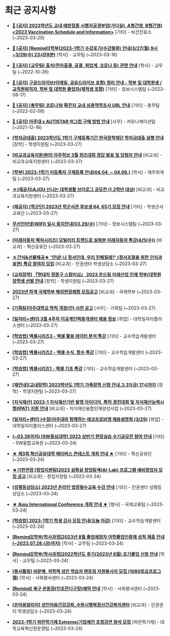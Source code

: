 # 최근 공지사항

* **[📌 [공지] 2023학년도 교내 예방접종 시행자궁경부암(가다실), A형간염, B형간염) &lt;2023 Vaccination Schedule and Information&gt;](http://ajou.ac.kr/kr/ajou/notice.do?mode=view&amp;articleNo=212238&amp;article.offset=0&amp;articleLimit=30)**
 [기타] - 보건진료소 (~2023-03-20)

* **[📌 [공지] [Remind][학부]2023-1학기 수강포기(수강철회) 안내(3/27(월) 9시~3/29(수) 23시59분)](http://ajou.ac.kr/kr/ajou/notice.do?mode=view&amp;articleNo=212105&amp;article.offset=0&amp;articleLimit=30)**
 [학사] - 교무팀 (~2023-03-16)

* **[📌 [공지] [교무팀] 출석(전자출결, 공결, 취업계, 코로나 등) 관련 안내](http://ajou.ac.kr/kr/ajou/notice.do?mode=view&amp;articleNo=205552&amp;article.offset=0&amp;articleLimit=30)**
 [학사] - 교무팀 (~2022-10-26)

* **[📌 [공지] 구글드라이브(이메일, 공유드라이브 포함) 정리 안내 - 학부 및 대학원생 / 교직원퇴직자, 학부 및 대학원 졸업자(제적생 포함)](http://ajou.ac.kr/kr/ajou/notice.do?mode=view&amp;articleNo=202858&amp;article.offset=0&amp;articleLimit=30)**
 [기타] - 정보시스템팀 (~2022-08-17)

* **[📌 [공지] [총무팀] 코로나19 확진자 교내 심층역학조사 URL 안내](http://ajou.ac.kr/kr/ajou/notice.do?mode=view&amp;articleNo=180493&amp;article.offset=0&amp;articleLimit=30)**
 [기타] - 총무팀 (~2022-02-08)

* **[📌 [공지] 아주대 x AUTISTAR 머그컵 구매 방법 안내](http://ajou.ac.kr/kr/ajou/notice.do?mode=view&amp;articleNo=147976&amp;article.offset=0&amp;articleLimit=30)**
 [사무] - 커뮤니케이션팀 (~2021-12-16)

* **[[학자금대출] 2023학년도 1학기 구제등록기간 한국장학재단 학자금대출 실행 안내](http://ajou.ac.kr/kr/ajou/notice.do?mode=view&amp;articleNo=212649&amp;article.offset=0&amp;articleLimit=30)**
 [장학] - 학생지원팀 (~2023-03-27)

* **[[비교과교육지원센터] 아주허브 3월 퀴즈대회 정답 발표 및 당첨자 안내](http://ajou.ac.kr/kr/ajou/notice.do?mode=view&amp;articleNo=212648&amp;article.offset=0&amp;articleLimit=30)**
 [비교과] - 비교과교육지원센터 (~2023-03-27)

* **[[학부] 2023-1학기 미등록자 구제등록 안내(04.04. ~ 04.06.)](http://ajou.ac.kr/kr/ajou/notice.do?mode=view&amp;articleNo=212647&amp;article.offset=0&amp;articleLimit=30)**
 [학사] - 재무회계팀 (~2023-03-27)

* **[☆(재공지)AJOU 신나는 대학생활 브이로그 공모전 (1,2학년 대상)](http://ajou.ac.kr/kr/ajou/notice.do?mode=view&amp;articleNo=212639&amp;article.offset=0&amp;articleLimit=30)**
 [비교과] - 비교과교육지원센터 (~2023-03-27)

* **[(재공지) [학군단] 2023년 학군사관 후보생 64, 65기 모집 안내](http://ajou.ac.kr/kr/ajou/notice.do?mode=view&amp;articleNo=212634&amp;article.offset=0&amp;articleLimit=30)**
 [기타] - 학생군사교육단 (~2023-03-27)

* **[무선인터넷(WIFI) 일시 중지안내(03.29/수)](http://ajou.ac.kr/kr/ajou/notice.do?mode=view&amp;articleNo=212631&amp;article.offset=0&amp;articleLimit=30)**
 [기타] - 정보시스템팀 (~2023-03-27)

* **[[미래자동차 렉처시리즈] 모빌리티 트렌드로 살펴본 미래자동차 특강(4/5(수))](http://ajou.ac.kr/kr/ajou/notice.do?mode=view&amp;articleNo=212626&amp;article.offset=0&amp;articleLimit=30)**
 [비교과] - 혁신공유단 (~2023-03-27)

* **[☆간식&amp;선물제공★ &#x27;안녕! 나 정서인데, 우리 친해질래?&#x27; (정서조절을 위한 인식과 표현) 특강 참여자 모집](http://ajou.ac.kr/kr/ajou/notice.do?mode=view&amp;articleNo=212624&amp;article.offset=0&amp;articleLimit=30)**
 [비교과] - 인권센터 학생상담소 (~2023-03-27)

* **[[교외장학] 『현대차 정몽구 스칼러십』 2023 온드림 미래산업 인재 학부/대학원 장학생 선발 안내](http://ajou.ac.kr/kr/ajou/notice.do?mode=view&amp;articleNo=212622&amp;article.offset=0&amp;articleLimit=30)**
 [장학] - 학생지원팀 (~2023-03-27)

* **[2023년 하계 국제학부 해외현장체험 모집공고](http://ajou.ac.kr/kr/ajou/notice.do?mode=view&amp;articleNo=212620&amp;article.offset=0&amp;articleLimit=30)**
 [비교과] - 국제학부 (~2023-03-27)

* **[[기획팀]아주대학교 학칙 개정(안) 사전 공고](http://ajou.ac.kr/kr/ajou/notice.do?mode=view&amp;articleNo=212618&amp;article.offset=0&amp;articleLimit=30)**
 [사무] - 기획팀 (~2023-03-27)

* **[[일자리+센터] 3월 4주차 이공계인력중개센터 채용 정보](http://ajou.ac.kr/kr/ajou/notice.do?mode=view&amp;articleNo=212617&amp;article.offset=0&amp;articleLimit=30)**
 [취업] - 대학일자리플러스센터 (~2023-03-27)

* **[[학습법] 엑셀시리즈3 - 엑셀 활용 데이터 분석 특강](http://ajou.ac.kr/kr/ajou/notice.do?mode=view&amp;articleNo=212614&amp;article.offset=0&amp;articleLimit=30)**
 [기타] - 교수학습개발센터 (~2023-03-27)

* **[[학습법] 엑셀시리즈2 - 엑셀 수식, 함수 특강](http://ajou.ac.kr/kr/ajou/notice.do?mode=view&amp;articleNo=212613&amp;article.offset=0&amp;articleLimit=30)**
 [기타] - 교수학습개발센터 (~2023-03-27)

* **[[학습법] 엑셀시리즈1 - 엑셀 기초 특강](http://ajou.ac.kr/kr/ajou/notice.do?mode=view&amp;articleNo=212612&amp;article.offset=0&amp;articleLimit=30)**
 [기타] - 교수학습개발센터 (~2023-03-27)

* **[[재안내][교내장학] 2023학년도 1학기 가족장학 신청 안내_3.31(금) 17시까지](http://ajou.ac.kr/kr/ajou/notice.do?mode=view&amp;articleNo=212608&amp;article.offset=0&amp;articleLimit=30)**
 [장학] - 학생지원팀 (~2023-03-27)

* **[[지식재산] 2023-1 지식재산기반 발명 아이디어, 특허 경진대회 및 지식재산능력시험(IPAT) 지원 안내](http://ajou.ac.kr/kr/ajou/notice.do?mode=view&amp;articleNo=212598&amp;article.offset=0&amp;articleLimit=30)**
 [비교과] - 지식재산융합인재양성사업 (~2023-03-27)

* **[[일자리+센터] (수정)아주대와 함께하는 에코프로비엠 채용설명회 (3/29)](http://ajou.ac.kr/kr/ajou/notice.do?mode=view&amp;articleNo=212597&amp;article.offset=0&amp;articleLimit=30)**
 [취업] - 대학일자리플러스센터 (~2023-03-27)

* **[(~03.26까지) [SW중심대학] 2023 상반기 현장실습 수기공모전 참여 안내](http://ajou.ac.kr/kr/ajou/notice.do?mode=view&amp;articleNo=212582&amp;article.offset=0&amp;articleLimit=30)**
 [기타] - SW융합교육원 (~2023-03-24)

* **[★ 제3회 혁신공유대학 메타버스 콘테스트 개최 안내 ★](http://ajou.ac.kr/kr/ajou/notice.do?mode=view&amp;articleNo=212573&amp;article.offset=0&amp;articleLimit=30)**
 [기타] - 혁신공유단 (~2023-03-24)

* **[★기한연장 [창업지원팀]2023 실험실 창업탐색(AI-Lab) 프로그램 예비창업자 모집 공고](http://ajou.ac.kr/kr/ajou/notice.do?mode=view&amp;articleNo=212572&amp;article.offset=0&amp;articleLimit=30)**
 [비교과] - 창업지원팀 (~2023-03-24)

* **[[성평등상담소] 2023년 온라인 법정필수교육 수강 안내](http://ajou.ac.kr/kr/ajou/notice.do?mode=view&amp;articleNo=212477&amp;article.offset=0&amp;articleLimit=30)**
 [기타] - 인권센터 성평등상담소 (~2023-03-24)

* **[★ Ajou International Conference 개최 안내 ★](http://ajou.ac.kr/kr/ajou/notice.do?mode=view&amp;articleNo=212476&amp;article.offset=0&amp;articleLimit=30)**
 [행사] - 국제교류팀 (~2023-03-24)

* **[[학습법] 2023-1학기 학생 강사 모집 안내(오늘 마감)](http://ajou.ac.kr/kr/ajou/notice.do?mode=view&amp;articleNo=212472&amp;article.offset=0&amp;articleLimit=30)**
 [기타] - 교수학습개발센터 (~2023-03-24)

* **[[Remind][학부/학사과정]2023년 8월 졸업예정자 어학졸업인증제 성적 제출 안내(~2023.07.28.(금)까지)](http://ajou.ac.kr/kr/ajou/notice.do?mode=view&amp;articleNo=212470&amp;article.offset=0&amp;articleLimit=30)**
 [학사] - 교무팀 (~2023-03-24)

* **[[Remind][학부/학사과정]2022학년도 후기(2023년 8월) 조기졸업 신청 안내](http://ajou.ac.kr/kr/ajou/notice.do?mode=view&amp;articleNo=212469&amp;article.offset=0&amp;articleLimit=30)**
 [학사] - 교무팀 (~2023-03-24)

* **[[봉사활동] 비문해, 저학력 성인 학습자 멘토링 자원봉사자 모집 (1080토요프로그램)](http://ajou.ac.kr/kr/ajou/notice.do?mode=view&amp;articleNo=212466&amp;article.offset=0&amp;articleLimit=30)**
 [학사] - 사회봉사센터 (~2023-03-24)

* **[(Remind) 축구 운동장(인조잔디구장)예약 안내](http://ajou.ac.kr/kr/ajou/notice.do?mode=view&amp;articleNo=212463&amp;article.offset=0&amp;articleLimit=30)**
 [학사] - 사회봉사센터 (~2023-03-24)

* **[[온마음알리미] 성인마음건강강좌_수원시행복정신건강복지센터](http://ajou.ac.kr/kr/ajou/notice.do?mode=view&amp;articleNo=212461&amp;article.offset=0&amp;articleLimit=30)**
 [비교과] - 인권센터 학생상담소 (~2023-03-24)

* **[2023-1학기 파란학기제 Extreme/기업제안 초청강연 참석 모집](http://ajou.ac.kr/kr/ajou/notice.do?mode=view&amp;articleNo=212455&amp;article.offset=0&amp;articleLimit=30)**
 [파란학기제] - 대학교육혁신원운영팀 (~2023-03-24)

